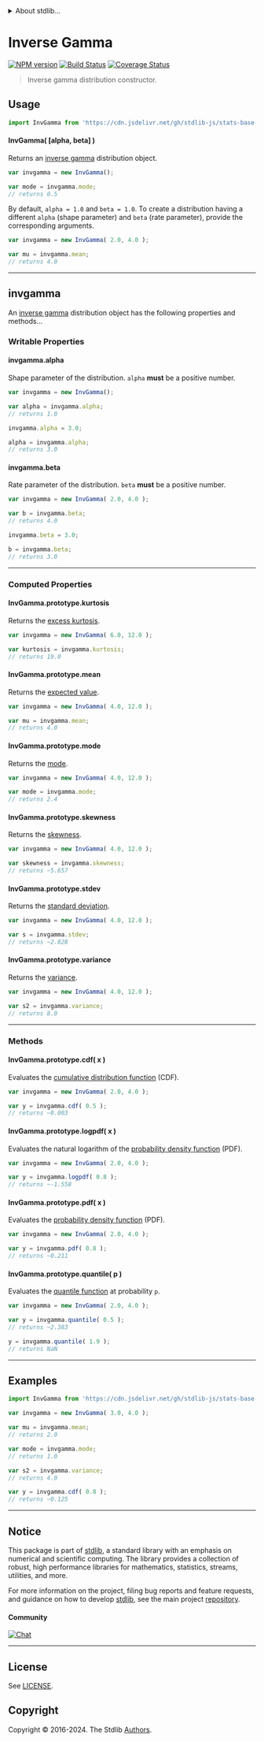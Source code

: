 <!--

@license Apache-2.0

Copyright (c) 2018 The Stdlib Authors.

Licensed under the Apache License, Version 2.0 (the "License");
you may not use this file except in compliance with the License.
You may obtain a copy of the License at

   http://www.apache.org/licenses/LICENSE-2.0

Unless required by applicable law or agreed to in writing, software
distributed under the License is distributed on an "AS IS" BASIS,
WITHOUT WARRANTIES OR CONDITIONS OF ANY KIND, either express or implied.
See the License for the specific language governing permissions and
limitations under the License.

-->


<details>
  <summary>
    About stdlib...
  </summary>
  <p>We believe in a future in which the web is a preferred environment for numerical computation. To help realize this future, we've built stdlib. stdlib is a standard library, with an emphasis on numerical and scientific computation, written in JavaScript (and C) for execution in browsers and in Node.js.</p>
  <p>The library is fully decomposable, being architected in such a way that you can swap out and mix and match APIs and functionality to cater to your exact preferences and use cases.</p>
  <p>When you use stdlib, you can be absolutely certain that you are using the most thorough, rigorous, well-written, studied, documented, tested, measured, and high-quality code out there.</p>
  <p>To join us in bringing numerical computing to the web, get started by checking us out on <a href="https://github.com/stdlib-js/stdlib">GitHub</a>, and please consider <a href="https://opencollective.com/stdlib">financially supporting stdlib</a>. We greatly appreciate your continued support!</p>
</details>

# Inverse Gamma

[![NPM version][npm-image]][npm-url] [![Build Status][test-image]][test-url] [![Coverage Status][coverage-image]][coverage-url] <!-- [![dependencies][dependencies-image]][dependencies-url] -->

> Inverse gamma distribution constructor.

<!-- Section to include introductory text. Make sure to keep an empty line after the intro `section` element and another before the `/section` close. -->

<section class="intro">

</section>

<!-- /.intro -->

<!-- Package usage documentation. -->



<section class="usage">

## Usage

```javascript
import InvGamma from 'https://cdn.jsdelivr.net/gh/stdlib-js/stats-base-dists-invgamma-ctor@deno/mod.js';
```

#### InvGamma( \[alpha, beta] )

Returns an [inverse gamma][invgamma-distribution] distribution object.

```javascript
var invgamma = new InvGamma();

var mode = invgamma.mode;
// returns 0.5
```

By default, `alpha = 1.0` and `beta = 1.0`. To create a distribution having a different `alpha` (shape parameter) and `beta` (rate parameter), provide the corresponding arguments.

```javascript
var invgamma = new InvGamma( 2.0, 4.0 );

var mu = invgamma.mean;
// returns 4.0
```

* * *

## invgamma

An [inverse gamma][invgamma-distribution] distribution object has the following properties and methods...

### Writable Properties

#### invgamma.alpha

Shape parameter of the distribution. `alpha` **must** be a positive number.

```javascript
var invgamma = new InvGamma();

var alpha = invgamma.alpha;
// returns 1.0

invgamma.alpha = 3.0;

alpha = invgamma.alpha;
// returns 3.0
```

#### invgamma.beta

Rate parameter of the distribution. `beta` **must** be a positive number.

```javascript
var invgamma = new InvGamma( 2.0, 4.0 );

var b = invgamma.beta;
// returns 4.0

invgamma.beta = 3.0;

b = invgamma.beta;
// returns 3.0
```

* * *

### Computed Properties

#### InvGamma.prototype.kurtosis

Returns the [excess kurtosis][kurtosis].

```javascript
var invgamma = new InvGamma( 6.0, 12.0 );

var kurtosis = invgamma.kurtosis;
// returns 19.0
```

#### InvGamma.prototype.mean

Returns the [expected value][expected-value].

```javascript
var invgamma = new InvGamma( 4.0, 12.0 );

var mu = invgamma.mean;
// returns 4.0
```

#### InvGamma.prototype.mode

Returns the [mode][mode].

```javascript
var invgamma = new InvGamma( 4.0, 12.0 );

var mode = invgamma.mode;
// returns 2.4
```

#### InvGamma.prototype.skewness

Returns the [skewness][skewness].

```javascript
var invgamma = new InvGamma( 4.0, 12.0 );

var skewness = invgamma.skewness;
// returns ~5.657
```

#### InvGamma.prototype.stdev

Returns the [standard deviation][standard-deviation].

```javascript
var invgamma = new InvGamma( 4.0, 12.0 );

var s = invgamma.stdev;
// returns ~2.828
```

#### InvGamma.prototype.variance

Returns the [variance][variance].

```javascript
var invgamma = new InvGamma( 4.0, 12.0 );

var s2 = invgamma.variance;
// returns 8.0
```

* * *

### Methods

#### InvGamma.prototype.cdf( x )

Evaluates the [cumulative distribution function][cdf] (CDF).

```javascript
var invgamma = new InvGamma( 2.0, 4.0 );

var y = invgamma.cdf( 0.5 );
// returns ~0.003
```

#### InvGamma.prototype.logpdf( x )

Evaluates the natural logarithm of the [probability density function][pdf] (PDF).

```javascript
var invgamma = new InvGamma( 2.0, 4.0 );

var y = invgamma.logpdf( 0.8 );
// returns ~-1.558
```

#### InvGamma.prototype.pdf( x )

Evaluates the [probability density function][pdf] (PDF).

```javascript
var invgamma = new InvGamma( 2.0, 4.0 );

var y = invgamma.pdf( 0.8 );
// returns ~0.211
```

#### InvGamma.prototype.quantile( p )

Evaluates the [quantile function][quantile-function] at probability `p`.

```javascript
var invgamma = new InvGamma( 2.0, 4.0 );

var y = invgamma.quantile( 0.5 );
// returns ~2.383

y = invgamma.quantile( 1.9 );
// returns NaN
```

</section>

<!-- /.usage -->

<!-- Package usage notes. Make sure to keep an empty line after the `section` element and another before the `/section` close. -->

<section class="notes">

</section>

<!-- /.notes -->

<!-- Package usage examples. -->

* * *

<section class="examples">

## Examples

<!-- eslint no-undef: "error" -->

```javascript
import InvGamma from 'https://cdn.jsdelivr.net/gh/stdlib-js/stats-base-dists-invgamma-ctor@deno/mod.js';

var invgamma = new InvGamma( 3.0, 4.0 );

var mu = invgamma.mean;
// returns 2.0

var mode = invgamma.mode;
// returns 1.0

var s2 = invgamma.variance;
// returns 4.0

var y = invgamma.cdf( 0.8 );
// returns ~0.125
```

</section>

<!-- /.examples -->

<!-- Section to include cited references. If references are included, add a horizontal rule *before* the section. Make sure to keep an empty line after the `section` element and another before the `/section` close. -->

<section class="references">

</section>

<!-- /.references -->

<!-- Section for related `stdlib` packages. Do not manually edit this section, as it is automatically populated. -->

<section class="related">

</section>

<!-- /.related -->

<!-- Section for all links. Make sure to keep an empty line after the `section` element and another before the `/section` close. -->


<section class="main-repo" >

* * *

## Notice

This package is part of [stdlib][stdlib], a standard library with an emphasis on numerical and scientific computing. The library provides a collection of robust, high performance libraries for mathematics, statistics, streams, utilities, and more.

For more information on the project, filing bug reports and feature requests, and guidance on how to develop [stdlib][stdlib], see the main project [repository][stdlib].

#### Community

[![Chat][chat-image]][chat-url]

---

## License

See [LICENSE][stdlib-license].


## Copyright

Copyright &copy; 2016-2024. The Stdlib [Authors][stdlib-authors].

</section>

<!-- /.stdlib -->

<!-- Section for all links. Make sure to keep an empty line after the `section` element and another before the `/section` close. -->

<section class="links">

[npm-image]: http://img.shields.io/npm/v/@stdlib/stats-base-dists-invgamma-ctor.svg
[npm-url]: https://npmjs.org/package/@stdlib/stats-base-dists-invgamma-ctor

[test-image]: https://github.com/stdlib-js/stats-base-dists-invgamma-ctor/actions/workflows/test.yml/badge.svg?branch=v0.2.0
[test-url]: https://github.com/stdlib-js/stats-base-dists-invgamma-ctor/actions/workflows/test.yml?query=branch:v0.2.0

[coverage-image]: https://img.shields.io/codecov/c/github/stdlib-js/stats-base-dists-invgamma-ctor/main.svg
[coverage-url]: https://codecov.io/github/stdlib-js/stats-base-dists-invgamma-ctor?branch=main

<!--

[dependencies-image]: https://img.shields.io/david/stdlib-js/stats-base-dists-invgamma-ctor.svg
[dependencies-url]: https://david-dm.org/stdlib-js/stats-base-dists-invgamma-ctor/main

-->

[chat-image]: https://img.shields.io/gitter/room/stdlib-js/stdlib.svg
[chat-url]: https://app.gitter.im/#/room/#stdlib-js_stdlib:gitter.im

[stdlib]: https://github.com/stdlib-js/stdlib

[stdlib-authors]: https://github.com/stdlib-js/stdlib/graphs/contributors

[umd]: https://github.com/umdjs/umd
[es-module]: https://developer.mozilla.org/en-US/docs/Web/JavaScript/Guide/Modules

[deno-url]: https://github.com/stdlib-js/stats-base-dists-invgamma-ctor/tree/deno
[deno-readme]: https://github.com/stdlib-js/stats-base-dists-invgamma-ctor/blob/deno/README.md
[umd-url]: https://github.com/stdlib-js/stats-base-dists-invgamma-ctor/tree/umd
[umd-readme]: https://github.com/stdlib-js/stats-base-dists-invgamma-ctor/blob/umd/README.md
[esm-url]: https://github.com/stdlib-js/stats-base-dists-invgamma-ctor/tree/esm
[esm-readme]: https://github.com/stdlib-js/stats-base-dists-invgamma-ctor/blob/esm/README.md
[branches-url]: https://github.com/stdlib-js/stats-base-dists-invgamma-ctor/blob/main/branches.md

[stdlib-license]: https://raw.githubusercontent.com/stdlib-js/stats-base-dists-invgamma-ctor/main/LICENSE

[invgamma-distribution]: https://en.wikipedia.org/wiki/Inverse-gamma_distribution

[cdf]: https://en.wikipedia.org/wiki/Cumulative_distribution_function

[pdf]: https://en.wikipedia.org/wiki/Probability_density_function

[quantile-function]: https://en.wikipedia.org/wiki/Quantile_function

[expected-value]: https://en.wikipedia.org/wiki/Expected_value

[kurtosis]: https://en.wikipedia.org/wiki/Kurtosis

[mode]: https://en.wikipedia.org/wiki/Mode_%28statistics%29

[skewness]: https://en.wikipedia.org/wiki/Skewness

[standard-deviation]: https://en.wikipedia.org/wiki/Standard_deviation

[variance]: https://en.wikipedia.org/wiki/Variance

</section>

<!-- /.links -->
